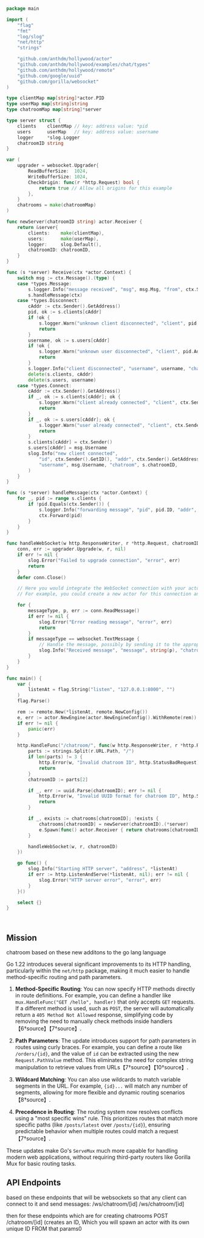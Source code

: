 ```go

package main

import (
	"flag"
	"fmt"
	"log/slog"
	"net/http"
	"strings"

	"github.com/anthdm/hollywood/actor"
	"github.com/anthdm/hollywood/examples/chat/types"
	"github.com/anthdm/hollywood/remote"
	"github.com/google/uuid"
	"github.com/gorilla/websocket"
)

type clientMap map[string]*actor.PID
type userMap map[string]string
type chatroomMap map[string]*server

type server struct {
	clients    clientMap // key: address value: *pid
	users      userMap   // key: address value: username
	logger     *slog.Logger
	chatroomID string
}

var (
	upgrader = websocket.Upgrader{
		ReadBufferSize:  1024,
		WriteBufferSize: 1024,
		CheckOrigin: func(r *http.Request) bool {
			return true // Allow all origins for this example
		},
	}
	chatrooms = make(chatroomMap)
)

func newServer(chatroomID string) actor.Receiver {
	return &server{
		clients:    make(clientMap),
		users:      make(userMap),
		logger:     slog.Default(),
		chatroomID: chatroomID,
	}
}

func (s *server) Receive(ctx *actor.Context) {
	switch msg := ctx.Message().(type) {
	case *types.Message:
		s.logger.Info("message received", "msg", msg.Msg, "from", ctx.Sender(), "chatroom", s.chatroomID)
		s.handleMessage(ctx)
	case *types.Disconnect:
		cAddr := ctx.Sender().GetAddress()
		pid, ok := s.clients[cAddr]
		if !ok {
			s.logger.Warn("unknown client disconnected", "client", pid.Address, "chatroom", s.chatroomID)
			return
		}
		username, ok := s.users[cAddr]
		if !ok {
			s.logger.Warn("unknown user disconnected", "client", pid.Address, "chatroom", s.chatroomID)
			return
		}
		s.logger.Info("client disconnected", "username", username, "chatroom", s.chatroomID)
		delete(s.clients, cAddr)
		delete(s.users, username)
	case *types.Connect:
		cAddr := ctx.Sender().GetAddress()
		if _, ok := s.clients[cAddr]; ok {
			s.logger.Warn("client already connected", "client", ctx.Sender().GetID(), "chatroom", s.chatroomID)
			return
		}
		if _, ok := s.users[cAddr]; ok {
			s.logger.Warn("user already connected", "client", ctx.Sender().GetID(), "chatroom", s.chatroomID)
			return
		}
		s.clients[cAddr] = ctx.Sender()
		s.users[cAddr] = msg.Username
		slog.Info("new client connected",
			"id", ctx.Sender().GetID(), "addr", ctx.Sender().GetAddress(), "sender", ctx.Sender(),
			"username", msg.Username, "chatroom", s.chatroomID,
		)
	}
}

func (s *server) handleMessage(ctx *actor.Context) {
	for _, pid := range s.clients {
		if !pid.Equals(ctx.Sender()) {
			s.logger.Info("forwarding message", "pid", pid.ID, "addr", pid.Address, "msg", ctx.Message(), "chatroom", s.chatroomID)
			ctx.Forward(pid)
		}
	}
}

func handleWebSocket(w http.ResponseWriter, r *http.Request, chatroomID string) {
	conn, err := upgrader.Upgrade(w, r, nil)
	if err != nil {
		slog.Error("Failed to upgrade connection", "error", err)
		return
	}
	defer conn.Close()

	// Here you would integrate the WebSocket connection with your actor system
	// For example, you could create a new actor for this connection and add it to the chatroom

	for {
		messageType, p, err := conn.ReadMessage()
		if err != nil {
			slog.Error("Error reading message", "error", err)
			return
		}
		if messageType == websocket.TextMessage {
			// Handle the message, possibly by sending it to the appropriate actor
			slog.Info("Received message", "message", string(p), "chatroom", chatroomID)
		}
	}
}

func main() {
	var (
		listenAt = flag.String("listen", "127.0.0.1:8000", "")
	)
	flag.Parse()

	rem := remote.New(*listenAt, remote.NewConfig())
	e, err := actor.NewEngine(actor.NewEngineConfig().WithRemote(rem))
	if err != nil {
		panic(err)
	}

	http.HandleFunc("/chatroom/", func(w http.ResponseWriter, r *http.Request) {
		parts := strings.Split(r.URL.Path, "/")
		if len(parts) != 3 {
			http.Error(w, "Invalid chatroom ID", http.StatusBadRequest)
			return
		}
		chatroomID := parts[2]

		if _, err := uuid.Parse(chatroomID); err != nil {
			http.Error(w, "Invalid UUID format for chatroom ID", http.StatusBadRequest)
			return
		}

		if _, exists := chatrooms[chatroomID]; !exists {
			chatrooms[chatroomID] = newServer(chatroomID).(*server)
			e.Spawn(func() actor.Receiver { return chatrooms[chatroomID] }, fmt.Sprintf("server_%s", chatroomID))
		}

		handleWebSocket(w, r, chatroomID)
	})

	go func() {
		slog.Info("Starting HTTP server", "address", *listenAt)
		if err := http.ListenAndServe(*listenAt, nil); err != nil {
			slog.Error("HTTP server error", "error", err)
		}
	}()

	select {}
}



```
```
```
## Mission
chatroom based on these new additons to the go lang language

Go 1.22 introduces several significant improvements to its HTTP handling, particularly within the `net/http` package, making it much easier to handle method-specific routing and path parameters.

1. **Method-Specific Routing**: You can now specify HTTP methods directly in route definitions. For example, you can define a handler like `mux.HandleFunc("GET /hello", handler)` that only accepts `GET` requests. If a different method is used, such as `POST`, the server will automatically return a `405 Method Not Allowed` response, simplifying code by removing the need to manually check methods inside handlers【6†source】【7†source】.

2. **Path Parameters**: The update introduces support for path parameters in routes using curly braces. For example, you can define a route like `/orders/{id}`, and the value of `id` can be extracted using the new `Request.PathValue` method. This eliminates the need for complex string manipulation to retrieve values from URLs【7†source】【10†source】.

3. **Wildcard Matching**: You can also use wildcards to match variable segments in the URL. For example, `{id}...` will match any number of segments, allowing for more flexible and dynamic routing scenarios【8†source】.

4. **Precedence in Routing**: The routing system now resolves conflicts using a "most specific wins" rule. This prioritizes routes that match more specific paths (like `/posts/latest` over `/posts/{id}`), ensuring predictable behavior when multiple routes could match a request【7†source】.

These updates make Go's `ServeMux` much more capable for handling modern web applications, without requiring third-party routers like Gorilla Mux for basic routing tasks.


## API Endpoints
based on these endpoints that will be websockets so that any client can connect to it and send messages:
/ws/chatroom/[id]
/ws/chatroom/[id]

then for these endpoints which are for creating chatrooms
POST /chatroom/[id] (creates an ID, Which you will spawn an actor with its own unique ID FROM that params0


